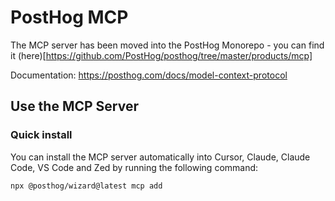# PostHog MCP

The MCP server has been moved into the PostHog Monorepo - you can find it (here)[https://github.com/PostHog/posthog/tree/master/products/mcp]

Documentation: https://posthog.com/docs/model-context-protocol

## Use the MCP Server

### Quick install

You can install the MCP server automatically into Cursor, Claude, Claude Code, VS Code and Zed by running the following command:

```
npx @posthog/wizard@latest mcp add
```
